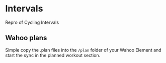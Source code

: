 # Intervals
Repro of Cycling Intervals

## Wahoo plans
Simple copy the .plan files into the `/plan` folder of your Wahoo Element and start the sync in the planned workout section.
